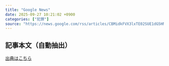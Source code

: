 ```yaml
---
title: "Google News"
date: 2025-09-27 10:21:02 +0900
categories: ["犯罪"]
source: "https://news.google.com/rss/articles/CBMidkFVX3lxTE02SUE1dG5HNFJpUm54cWNuSzkxUjljMHRvSG00VGdUN2hnTkNWdTlKMnEwMXRoeWtGaWU4c2Vqb0o4akc4Z0JCZkNyNmR4eDNjM2h1TmhncVNpMWJjX2g0cXNTUEY2N2RsMWpFc0xTQ2ZDNGpCTkE?oc=5"
---
```


## 記事本文（自動抽出）
<body class="y0K44d EA71Tc" id="readabilityBody"></body>

[出典はこちら](https://news.google.com/rss/articles/CBMidkFVX3lxTE02SUE1dG5HNFJpUm54cWNuSzkxUjljMHRvSG00VGdUN2hnTkNWdTlKMnEwMXRoeWtGaWU4c2Vqb0o4akc4Z0JCZkNyNmR4eDNjM2h1TmhncVNpMWJjX2g0cXNTUEY2N2RsMWpFc0xTQ2ZDNGpCTkE?oc=5)
